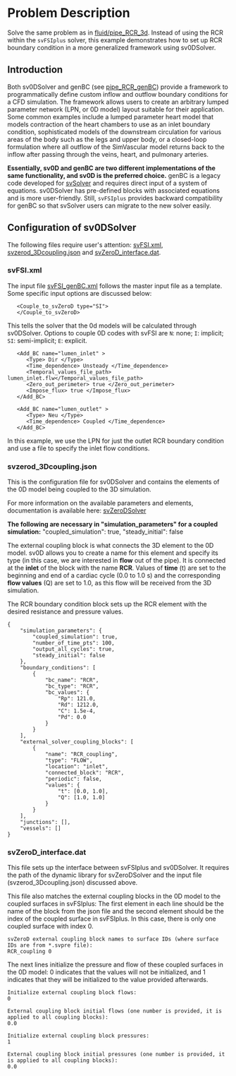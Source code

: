 
# **Problem Description**

Solve the same problem as in [fluid/pipe_RCR_3d](../pipe_RCR_3D). Instead of using the RCR within the `svFSIplus` solver, this example demonstrates how to set up RCR boundary condition in a more generalized framework using sv0DSolver.

## Introduction

Both sv0DSolver and genBC (see [pipe_RCR_genBC](../pipe_RCR_genBC)) provide a framework to programmatically define custom inflow and outflow boundary conditions for a CFD simulation. The framework allows users to create an arbitrary lumped parameter network (LPN, or 0D model) layout suitable for their application. Some common examples include a lumped parameter heart model that models contraction of the heart chambers to use as an inlet boundary condition, sophisticated models of the downstream circulation for various areas of the body such as the legs and upper body, or a closed-loop formulation where all outflow of the SimVascular model returns back to the inflow after passing through the veins, heart, and pulmonary arteries.

**Essentially, sv0D and genBC are two different implementations of the same functionality, and sv0D is the preferred choice.**  genBC is a legacy code developed for [svSolver](https://github.com/SimVascular/svSolver) and requires direct input of a system of equations. sv0DSolver has pre-defined blocks with associated equations and is more user-friendly. Still, `svFSIplus` provides backward compatibility for genBC so that svSolver users can migrate to the new solver easily. 


## Configuration of sv0DSolver

The following files require user's attention: [svFSI.xml](./svFSI.xml), [svzerod_3Dcoupling.json](./svzerod_3Dcoupling.json) and [svZeroD_interface.dat](./svZeroD_interface.dat).

### svFSI.xml

The input file [svFSI_genBC.xml](./svFSI.xml) follows the master input file as a template. Some specific input options are discussed below:

```
   <Couple_to_svZeroD type="SI">
   </Couple_to_svZeroD>
```

This tells the solver that the 0d models will be calculated through sv0DSolver. Options to couple 0D codes with svFSI are `N`: none; `I`: implicit; `SI`: semi-implicit; `E`: explicit.

```
   <Add_BC name="lumen_inlet" > 
      <Type> Dir </Type> 
      <Time_dependence> Unsteady </Time_dependence> 
      <Temporal_values_file_path> lumen_inlet.flw</Temporal_values_file_path> 
      <Zero_out_perimeter> true </Zero_out_perimeter> 
      <Impose_flux> true </Impose_flux> 
   </Add_BC> 

   <Add_BC name="lumen_outlet" > 
      <Type> Neu </Type> 
      <Time_dependence> Coupled </Time_dependence> 
   </Add_BC> 
```

In this example, we use the LPN for just the outlet RCR boundary condition and use a file to specify the inlet flow conditions.

### svzerod_3Dcoupling.json

This is the configuration file for sv0DSolver and contains the elements of the 0D model being coupled to the 3D simulation. 

For more information on the available parameters and elements, documentation is available here: [svZeroDSolver](https://github.com/SimVascular/svZeroDSolver)

**The following are necessary in "simulation_parameters" for a coupled simulation:**
"coupled_simulation": true,
"steady_initial": false

The external coupling block is what connects the 3D element to the 0D model. sv0D allows you to create a name for this element and specify its type (in this case, we are interested in **flow** out of the pipe). It is connected at the **inlet** of the block with the name **RCR**. Values of **time** (t) are set to the beginning and end of a cardiac cycle (0.0 to 1.0 s) and the corresponding **flow values** (Q) are set to 1.0, as this flow will be received from the 3D simulation.

The RCR boundary condition block sets up the RCR element with the desired resistance and pressure values.

```
{
    "simulation_parameters": {
        "coupled_simulation": true,
        "number_of_time_pts": 100,
        "output_all_cycles": true,
        "steady_initial": false
    },
    "boundary_conditions": [
        {
            "bc_name": "RCR",
            "bc_type": "RCR",
            "bc_values": {
                "Rp": 121.0,
                "Rd": 1212.0,
                "C": 1.5e-4,
                "Pd": 0.0
            }
        }
    ],
    "external_solver_coupling_blocks": [
        {
            "name": "RCR_coupling",
            "type": "FLOW",
            "location": "inlet",
            "connected_block": "RCR",
            "periodic": false,
            "values": {
                "t": [0.0, 1.0],
                "Q": [1.0, 1.0]
            }
        }
    ],
    "junctions": [],
    "vessels": []
}
```

### svZeroD_interface.dat

This file sets up the interface between svFSIplus and sv0DSolver. It requires the path of the dynamic library for svZeroDSolver and the input file (svzerod_3Dcoupling.json) discussed above.

This file also matches the external coupling blocks in the 0D model to the coupled surfaces in svFSIplus:
The first element in each line should be the name of the block from the json file and the second element should be the index of the coupled surface in svFSIplus. In this case, there is only one coupled surface with index 0.

```
svZeroD external coupling block names to surface IDs (where surface IDs are from *.svpre file):
RCR_coupling 0
```

The next lines initialize the pressure and flow of these coupled surfaces in the 0D model:
0 indicates that the values will not be initialized, and 1 indicates that they will be initialized to the value provided afterwards.

```
Initialize external coupling block flows:
0

External coupling block initial flows (one number is provided, it is applied to all coupling blocks):
0.0

Initialize external coupling block pressures:
1

External coupling block initial pressures (one number is provided, it is applied to all coupling blocks):
0.0
```